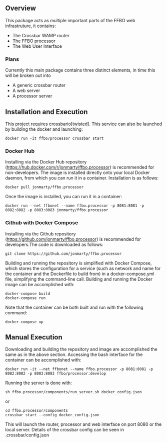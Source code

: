 ## Overview

This package acts as multiple important parts of the FFBO web infrastruture, it contains:
* The Crossbar WAMP router
* The FFBO processor
* The Web User Interface

### Plans

Currently this main package contains three distinct elements, in time this will be broken out into

* A generic crossbar router
* A web server
* A processor server

## Installation and Execution

This project requires crossbario[twisted]. This service can also be launched by building the docker and launching:

	docker run -it ffbo/processor crossbar start

### Docker Hub

Installing via the Docker Hub repository (https://hub.docker.com/r/jonmarty/ffbo.processor) is recommended for non-developers. The image is installed directly onto your local Docker daemon, from which you can run it in a container. Installation is as follows:

    docker pull jonmarty/ffbo.processor

Once the image is installed, you can run it in a container:

    docker run --net ffbonet --name ffbo.processor -p 8081:8081 -p 8082:8082 -p 8083:8083 jonmarty/ffbo.processor


### Github with Docker Compose

Installing via the Github repository (https://github.com/jonmarty/ffbo.processor) is recommended for developers.The code is downloaded as follows:

    git clone https://github.com/jonmarty/ffbo.processor

Building and running the repository is simplified with Docker Compose, which stores the configuration for a service (such as network and name for the container and the Dockerfile to build from) in a docker-compose.yml file, simplifying the command-line call. Building and running the Docker image can be accomplished with:

    docker-compose build
    docker-compose run

Note that the container can be both built and run with the following command:

    docker-compose up

## Manual Execution

Downloading and building the repository and image are accomplished the same as in the above section. Accessing the bash interface for the container can be accomplished with:

    docker run -it --net ffbonet --name ffbo.processor -p 8081:8081 -p 8082:8082 -p 8083:8083 ffbo/processor:develop

Running the server is done with:

    sh ffbo.processor/components/run_server.sh docker_config.json

or

    cd ffbo.processor/components
    crossbar start --config docker_config.json

This will launch the router, processor and web interface on port 8080 or the local server. Details of the crossbar config can be seen in .crossbar/config.json
